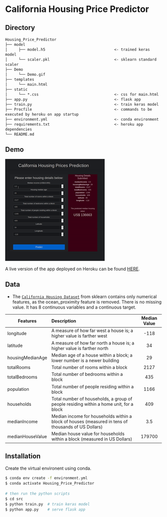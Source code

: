 # California Housing Price Predictor

## Directory

```
Housing_Price_Predictor
├── model                                         
│     ├── model.h5                               <- trained keras model  
│     └── scaler.pkl                             <- sklearn standard scaler
├── Demo                                         
│     └── Demo.gif 
├── templates                               
│     └── main.html
├── static                               
│     └── *.css                                  <- css for main.html
├── app.py                                       <- flask app                                    
├── train.py                                     <- train keras model
├── Procfile                                     <- commands to be executed by heroku on app startup 
├── environment.yml                              <- conda environment 
├── requirements.txt                             <- heroku app dependencies  
└── README.md
```
## Demo

![Demo](Demo/demo.gif)


A live version of the app deployed on Heroku can be found [HERE](https://california-housing-predict.herokuapp.com/).

## Data

* The [`California Housing Dataset`](https://scikit-learn.org/stable/datasets/index.html#california-housing-dataset) from sklearn 
contains only numerical features, as the ocean_proximity feature is removed. There is no missing value. It has 8 continuous variables and a continuous target.



| Features      | Description   | Median Value   | 
| ------------- |:-------------|:-------------:|
| longitude     | A measure of how far west a house is; a higher value is farther west | -118|
| latitude      | A measure of how far north a house is; a higher value is farther north     |34 |  
| housingMedianAge | Median age of a house within a block; a lower number is a newer building      | 29|
| totalRooms     | Total number of rooms within a block | 2127 |
| totalBedrooms     | Total number of bedrooms within a block     | 435|  
| population | Total number of people residing within a block      | 1166|  
| households     | Total number of households, a group of people residing within a home unit, for a block |409 | 
| medianIncome      | Median income for households within a block of houses (measured in tens of thousands of US Dollars)     | 3.5 |
| medianHouseValue | Median house value for households within a block (measured in US Dollars)     |179700 |   

## Installation

Create the virtual environent using conda. 

```bash
$ conda env create -f environment.yml
$ conda activate Housing_Price_Predictor

# then run the python scripts
$ cd src
$ python train.py  # train keras model
$ python app.py    # serve flask app
```



